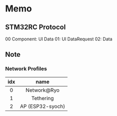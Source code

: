 # Memo

## STM32RC Protocol

00 Component: UI Data
01: UI DataRequest
02: Data

## Note

### Network Profiles

|  idx  |       name       |
| :---: | :--------------: |
|   0   |   Network@Ryo    |
|   1   |    Tethering     |
|   2   | AP (ESP32-syoch) |
